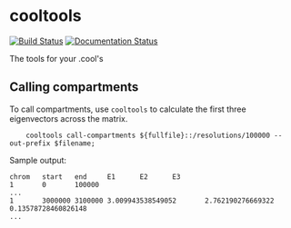 # cooltools

[![Build Status](https://travis-ci.org/mirnylab/cooltools.svg?branch=master)](https://travis-ci.org/mirnylab/cooltools)
[![Documentation Status](https://readthedocs.org/projects/cooltools/badge/?version=latest)](https://cooltools.readthedocs.io/en/latest/?badge=latest)

The tools for your .cool's

## Calling compartments

To call compartments, use `cooltools` to calculate the first three eigenvectors
across the matrix. 

```
    cooltools call-compartments ${fullfile}::/resolutions/100000 --out-prefix $filename;
```

Sample output:

```
chrom   start   end     E1      E2      E3
1       0       100000
...
1       3000000 3100000 3.009943538549052       2.762190276669322       0.13578728460826148
...
```
